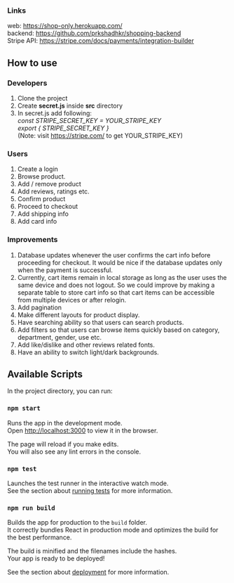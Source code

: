 ### Links
web: https://shop-only.herokuapp.com/ <br>
backend: https://github.com/prkshadhkr/shopping-backend<br>
Stripe API: https://stripe.com/docs/payments/integration-builder

## How to use

### Developers
  1. Clone the project
  2. Create **secret.js** inside **src** directory
  3. In secret.js add following:<br>
     _const STRIPE_SECRET_KEY = YOUR_STRIPE_KEY <br>
     export { STRIPE_SECRET_KEY }_ <br>
     (Note: visit https://stripe.com/ to get YOUR_STRIPE_KEY)<br>

### Users
  1. Create  a login
  2. Browse product.
  3. Add / remove product
  4. Add reviews, ratings etc.
  5. Confirm product
  6. Proceed to checkout
  7. Add shipping info
  8. Add card info

### Improvements
  1. Database updates whenever the user confirms the cart info before proceeding for checkout. It would be nice if the database updates only when the payment is successful. 
  2. Currently, cart items remain in local storage as long as the user uses the same device and does not logout. So we could improve by making a separate table to store cart info so that cart items can be accessible from multiple devices or after relogin.
  3. Add pagination
  4. Make different layouts for product display.
  5. Have searching ability so that users can search products.
  6. Add filters so that users can browse items quickly based on category, department, gender, use etc.
  7. Add like/dislike and other reviews related fonts.
  8. Have an ability to switch light/dark backgrounds.


## Available Scripts

In the project directory, you can run:

### `npm start`

Runs the app in the development mode.<br />
Open [http://localhost:3000](http://localhost:3000) to view it in the browser.

The page will reload if you make edits.<br />
You will also see any lint errors in the console.

### `npm test`

Launches the test runner in the interactive watch mode.<br />
See the section about [running tests](https://facebook.github.io/create-react-app/docs/running-tests) for more information.

### `npm run build`

Builds the app for production to the `build` folder.<br />
It correctly bundles React in production mode and optimizes the build for the best performance.

The build is minified and the filenames include the hashes.<br />
Your app is ready to be deployed!

See the section about [deployment](https://facebook.github.io/create-react-app/docs/deployment) for more information.
